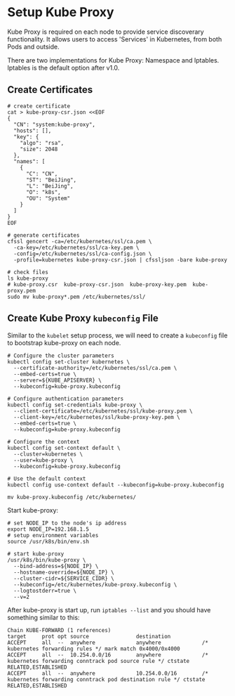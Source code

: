 # Setup Kube Proxy
Kube Proxy is required on each node to provide service discoverary functionality. It allows users to access 'Services' in Kubernetes, from both Pods and outside. 

There are two implementations for Kube Proxy: Namespace and Iptables. Iptables is the default option after v1.0.

## Create Certificates
```shell
# create certificate
cat > kube-proxy-csr.json <<EOF
{
  "CN": "system:kube-proxy",
  "hosts": [],
  "key": {
    "algo": "rsa",
    "size": 2048
  },
  "names": [
    {
      "C": "CN",
      "ST": "BeiJing",
      "L": "BeiJing",
      "O": "k8s",
      "OU": "System"
    }
  ]
}
EOF

# generate certificates
cfssl gencert -ca=/etc/kubernetes/ssl/ca.pem \
  -ca-key=/etc/kubernetes/ssl/ca-key.pem \
  -config=/etc/kubernetes/ssl/ca-config.json \
  -profile=kubernetes kube-proxy-csr.json | cfssljson -bare kube-proxy

# check files
ls kube-proxy
# kube-proxy.csr  kube-proxy-csr.json  kube-proxy-key.pem  kube-proxy.pem
sudo mv kube-proxy*.pem /etc/kubernetes/ssl/
```
## Create Kube Proxy `kubeconfig` File

Similar to the `kubelet` setup process, we will need to create a `kubeconfig` file to bootstrap kube-proxy on each node. 

```shell
# Configure the cluster parameters
kubectl config set-cluster kubernetes \
  --certificate-authority=/etc/kubernetes/ssl/ca.pem \
  --embed-certs=true \
  --server=${KUBE_APISERVER} \
  --kubeconfig=kube-proxy.kubeconfig

# Configure authentication parameters
kubectl config set-credentials kube-proxy \
  --client-certificate=/etc/kubernetes/ssl/kube-proxy.pem \
  --client-key=/etc/kubernetes/ssl/kube-proxy-key.pem \
  --embed-certs=true \
  --kubeconfig=kube-proxy.kubeconfig

# Configure the context
kubectl config set-context default \
  --cluster=kubernetes \
  --user=kube-proxy \
  --kubeconfig=kube-proxy.kubeconfig

# Use the default context
kubectl config use-context default --kubeconfig=kube-proxy.kubeconfig

mv kube-proxy.kubeconfig /etc/kubernetes/
```

Start kube-proxy:
```shell
# set NODE_IP to the node's ip address
export NODE_IP=192.168.1.5
# setup environment variables
source /usr/k8s/bin/env.sh

# start kube-proxy
/usr/k8s/bin/kube-proxy \
  --bind-address=${NODE_IP} \
  --hostname-override=${NODE_IP} \
  --cluster-cidr=${SERVICE_CIDR} \
  --kubeconfig=/etc/kubernetes/kube-proxy.kubeconfig \
  --logtostderr=true \
  --v=2
```

After kube-proxy is start up, run `iptables --list` and you should have something similar to this:
```shell
Chain KUBE-FORWARD (1 references)
target     prot opt source               destination
ACCEPT     all  --  anywhere             anywhere             /* kubernetes forwarding rules */ mark match 0x4000/0x4000
ACCEPT     all  --  10.254.0.0/16        anywhere             /* kubernetes forwarding conntrack pod source rule */ ctstate RELATED,ESTABLISHED
ACCEPT     all  --  anywhere             10.254.0.0/16        /* kubernetes forwarding conntrack pod destination rule */ ctstate RELATED,ESTABLISHED
```

